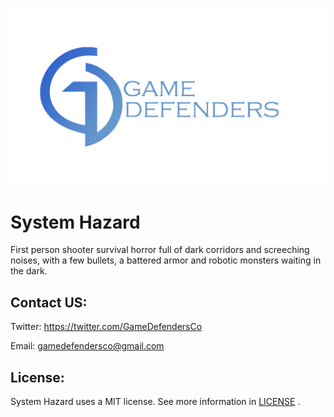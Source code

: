 ![Image of Logo](https://github.com/azsumas/HorrorShooter/blob/master/Docs/Logo_02.png) 

# System Hazard
First person shooter survival horror full of dark corridors and screeching noises, with a few bullets, a battered armor and robotic monsters waiting in the dark.

## Contact US: 
Twitter: https://twitter.com/GameDefendersCo

Email: gamedefendersco@gmail.com 

## License: 
System Hazard uses a MIT license. See more information in [LICENSE](LICENSE.md) .
